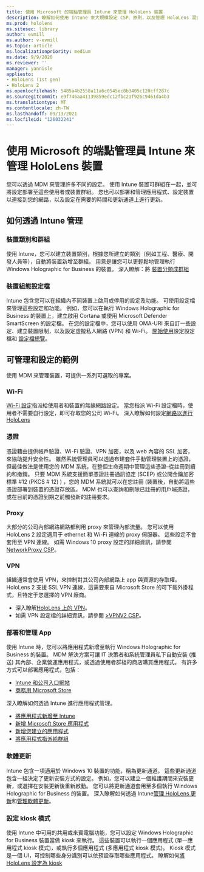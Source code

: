 ```yaml
---
title: 使用 Microsoft 的端點管理員 Intune 來管理 HoloLens 裝置
description: 瞭解如何使用 Intune 來大規模設定 CSP、原則，以及管理 HoloLens 混合現實裝置。
ms.prod: hololens
ms.sitesec: library
author: evmill
ms.author: v-evmill
ms.topic: article
ms.localizationpriority: medium
ms.date: 9/9/2020
ms.reviewer: ''
manager: yannisle
appliesto:
- HoloLens (1st gen)
- HoloLens 2
ms.openlocfilehash: 5485a4b2558a11a6c0545ec8b3405c120cff287c
ms.sourcegitcommit: e9f746aa41139859edc12fbc21f926c9461da4b3
ms.translationtype: MT
ms.contentlocale: zh-TW
ms.lasthandoff: 09/13/2021
ms.locfileid: "126032241"
---
```

# <a name="using-microsofts-endpoint-manager-intune-to-manage-hololens-devices"></a>使用 Microsoft 的端點管理員 Intune 來管理 HoloLens 裝置

您可以透過 MDM 來管理許多不同的設定。 使用 Intune 裝置可群組在一起，並可將設定部署至這些使用者或裝置群組。 您也可以部署和管理應用程式、設定裝置以連接到您的網路，以及設定在需要的時間和更新通道上進行更新。 

## <a name="how-to-manage-via-intune"></a>如何透過 Intune 管理

### <a name="device-categories-and-groups"></a>裝置類別和群組
使用 Intune，您可以建立裝置類別，根據您所建立的類別（例如工程、醫療、開發人員等），自動將裝置新增至群組。 用意是讓您可以更輕鬆地管理執行 Windows Holographic for Business 的裝置。
深入瞭解：將 [裝置分類成群組](/mem/intune/enrollment/device-group-mapping)

### <a name="device-configuration-profiles"></a>裝置組態設定檔
Intune 包含您可以在組織內不同裝置上啟用或停用的設定及功能。 可使用設定檔來管理這些設定和功能。 例如，您可以在執行 Windows Holographic for Business 的裝置上，建立啟用 Cortana 或使用 Microsoft Defender SmartScreen 的設定檔。
在您的設定檔中，您可以使用 OMA-URI 來自訂一些設定、建立裝置限制，以及設定虛擬私人網路 (VPN) 和 Wi-Fi。
[開始使用](/mem/intune/configuration/device-profiles)設定設定檔和 [設定檔總覽](/mem/intune/configuration/device-profile-create)。

## <a name="examples-of-what-can-be-managed-and-configured"></a>可管理和設定的範例

使用 MDM 來管理裝置，可提供一系列可選取的專案。 

### <a name="wi-fi"></a>Wi-Fi
[Wi-Fi 設定](/mem/intune/configuration/wi-fi-settings-configure)指派給使用者和裝置的無線網路設定。 當您指派 Wi-Fi 設定檔時，使用者不需要自行設定，即可存取您的公司 Wi-Fi。
深入瞭解如何設定[網路以進行 HoloLens](hololens-commercial-infrastructure.md)

### <a name="certificates"></a>憑證
憑證藉由提供帳戶驗證、Wi-Fi 驗證、VPN 加密，以及 web 內容的 SSL 加密，來協助提升安全性。 雖然系統管理員可以透過布建套件手動管理裝置上的憑證，但最佳做法是使用您的 MDM 系統，在整個生命週期中管理這些憑證–從註冊到續約和撤銷。 只要 MDM 系統支援簡單憑證註冊通訊協定 (SCEP) 或公開金鑰加密標準 #12 (PKCS # 12) ) ，您的 MDM 系統就可以在您註冊 (裝置後，自動將這些憑證部署到裝置的憑證存放區。 MDM 也可以查詢和刪除已註冊的用戶端憑證，或在目前的憑證到期之前觸發新的註冊要求。 

### <a name="proxy"></a>Proxy
大部分的公司內部網路網路都利用 proxy 來管理內部流量。 您可以使用 HoloLens 2 設定適用于 ethernet 和 Wi-Fi 連線的 proxy 伺服器。 這些設定不會套用至 VPN 連線。 如需 Windows 10 proxy 設定的詳細資訊，請參閱[NetworkProxy CSP](/windows/client-management/mdm/networkproxy-csp)。

### <a name="vpn"></a>VPN
組織通常會使用 VPN，來控制對其公司內部網路上 app 與資源的存取權。 HoloLens 2 支援 SSL VPN 連線，這需要來自 Microsoft Store 的可下載外掛程式，且特定于您選擇的 VPN 廠商。 
- 深入瞭解[HoloLens 上的 VPN](hololens-network.md#vpn)。
- 如需 VPN 設定檔的詳細資訊，請參閱 [>VPNV2 CSP](/windows/client-management/mdm/vpnv2-csp)。

### <a name="deploy-and-manage-apps"></a>部署和管理 App
使用 Intune 時，您可以將應用程式新增至執行 Windows Holographic for Business 的裝置。 MDM 解決方案可讓 IT 決策者和系統管理員私下自動安裝 (推送) 其內部、企業營運應用程式，或透過使用者群組的商店購買應用程式。 有許多方式可以部署應用程式，包括：
-   [Intune 和公司入口網站]( app-deploy-intune.md)
-   [商務用 Microsoft Store]( app-deploy-store-business.md)

深入瞭解如何透過 Intune 進行應用程式管理。
-   [將應用程式新增至 Intune](/mem/intune/apps/apps-add)
-   [新增 Microsoft Store 應用程式](/mem/intune/apps/store-apps-windows)
-   [新增您建立的應用程式](/mem/intune/apps/lob-apps-windows)
- [將應用程式指派給群組](/mem/intune/apps/apps-deploy)

### <a name="software-updates"></a>軟體更新
Intune 包含一項適用於 Windows 10 裝置的功能，稱為更新通道。 這些更新通道包含一組決定了更新安裝方式的設定。 例如，您可以建立一個維護期間來安裝更新，或選擇在安裝更新後重新啟動。 您可以將更新通道套用至多個執行 Windows Holographic for Business 的裝置。
深入瞭解如何透過 Intune[管理 HoloLens 更新](hololens-updates.md)和[管理軟體更新](/mem/intune/protect/windows-update-for-business-configure)。

### <a name="configure-kiosk-mode"></a>設定 kiosk 模式
使用 Intune 中可用的共用或來賓電腦功能，您可以設定 Windows Holographic for Business 裝置當做 kiosk 來執行。 這些裝置可以執行一個應用程式 (單一應用程式 kiosk 模式)，或執行多個應用程式 (多應用程式 kiosk 模式)。 Kiosk 模式是一個 UI，可控制哪些身分識別可以依預設存取哪些應用程式。
瞭解如何[將 HoloLens 設定為 kiosk]( hololens-kiosk.md)

